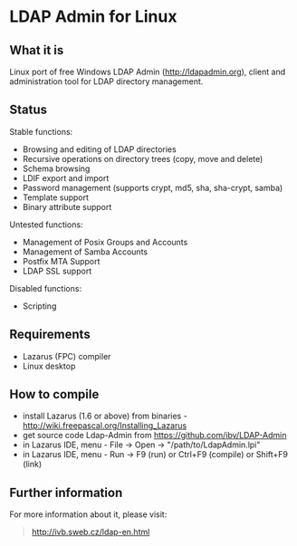 LDAP Admin for Linux
===========================

What it is
----------

Linux port of free Windows LDAP Admin (http://ldapadmin.org), client and administration tool for LDAP directory management.

Status
------

Stable functions: 
 * Browsing and editing of LDAP directories
 * Recursive operations on directory trees (copy, move and delete)
 * Schema browsing
 * LDIF export and import
 * Password management (supports crypt, md5, sha, sha-crypt, samba)
 * Template support
 * Binary attribute support
 
Untested functions: 
 * Management of Posix Groups and Accounts
 * Management of Samba Accounts
 * Postfix MTA Support
 * LDAP SSL support 
 

Disabled functions: 
 * Scripting



Requirements
------------
 * Lazarus (FPC) compiler
 * Linux desktop


How to compile
--------------
 * install Lazarus (1.6 or above) from binaries - http://wiki.freepascal.org/Installing_Lazarus
 * get source code Ldap-Admin from https://github.com/ibv/LDAP-Admin
 * in Lazarus IDE, menu - File -> Open -> "/path/to/LdapAdmin.lpi"
 * in Lazarus IDE, menu - Run -> F9 (run) or Ctrl+F9 (compile) or Shift+F9 (link)


Further information
-------------------

For more information about it, please visit:
> http://ivb.sweb.cz/ldap-en.html
